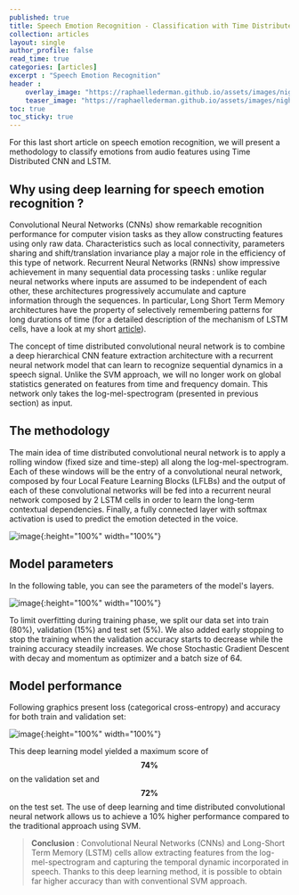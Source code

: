 ```yaml
---
published: true
title: Speech Emotion Recognition - Classification with Time Distributed CNN and LSTM (4)
collection: articles
layout: single
author_profile: false
read_time: true
categories: [articles]
excerpt : "Speech Emotion Recognition"
header :
    overlay_image: "https://raphaellederman.github.io/assets/images/night.jpg"
    teaser_image: "https://raphaellederman.github.io/assets/images/night.jpg"
toc: true
toc_sticky: true
---
```


For this last short article on speech emotion recognition, we will present a methodology to classify emotions from audio features using Time Distributed CNN and LSTM.

<script type="text/javascript" async
    src="https://cdn.mathjax.org/mathjax/latest/MathJax.js?config=TeX-MML-AM_CHTML">
</script>


## Why using deep learning for speech emotion recognition ?

Convolutional Neural Networks (CNNs) show remarkable recognition performance for computer vision tasks as they allow constructing features using only raw data. Characteristics such as local connectivity, parameters sharing and shift/translation invariance play a major role in the efficiency of this type of network. Recurrent Neural Networks (RNNs) show impressive achievement in many sequential data processing tasks : unlike regular neural networks where inputs are assumed to be independent of each other, these architectures progressively accumulate and capture information through the sequences. In particular, Long Short Term Memory architectures have the property of selectively remembering patterns for long durations of time (for a detailed description of the mechanism of LSTM cells, have a look at my short [article](https://raphaellederman.github.io/articles/rnn/#)). 

The concept of time distributed convolutional neural network is to combine a deep hierarchical CNN feature extraction architecture with a recurrent neural network model that can learn to recognize  sequential dynamics in a speech signal. Unlike the SVM approach, we will no longer work on global statistics generated on features from time and frequency domain. This network only takes the log-mel-spectrogram (presented in previous section) as input. 

## The methodology

The main idea of time distributed convolutional neural network is to apply a rolling window (fixed size and time-step) all along the log-mel-spectrogram. Each of these windows will be the entry of a convolutional neural network, composed by four Local Feature Learning Blocks (LFLBs) and the output of each of these convolutional networks will be fed into a recurrent neural network composed by 2 LSTM cells in order to learn the long-term contextual dependencies. Finally, a fully connected layer with softmax activation is used to predict the emotion detected in the voice. 

![image](https://raphaellederman.github.io/assets/images/CNNLSTM.png){:height="100%" width="100%"}

## Model parameters

In the following table, you can see the parameters of the model's layers.

![image](https://raphaellederman.github.io/assets/images/params.png){:height="100%" width="100%"}

To limit overfitting during training phase, we split our data set into train (80%), validation (15%) and test set (5%). We also added early stopping to stop the training when the validation accuracy starts to decrease while the training accuracy steadily increases. We chose Stochastic Gradient Descent with decay and momentum as optimizer and a batch size of 64. 

## Model performance

Following graphics present loss (categorical cross-entropy) and accuracy for both train and validation set:

![image](https://raphaellederman.github.io/assets/images/loss_acc.png){:height="100%" width="100%"}

This deep learning model yielded a maximum score of $$\textbf{74%}$$ on the validation set and $$\textbf{72%}$$ on the test set. The use of deep learning and time distributed convolutional neural network allows us to achieve a 10% higher performance compared to the traditional approach using SVM.  

> **Conclusion** : Convolutional Neural Networks (CNNs) and Long-Short Term Memory (LSTM) cells allow extracting features from the log-mel-spectrogram and capturing the temporal dynamic incorporated in speech. Thanks to this deep learning method, it is possible to obtain far higher accuracy than with conventional SVM approach.


